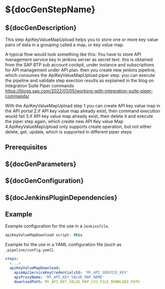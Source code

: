 # ${docGenStepName}

## ${docGenDescription}
This step ApiKeyValueMapUpload helps you to store one or more key value pairs of data in a grouping called a map, or key value map.

A typical flow would look something like this:
 You have to store API management service key in jenkins server as secret text. this is obtained from the SAP BTP sub account cockpit, under instance
and subscriptions for API management under API plan. then you create new jenkins pipeline, which consumes the ApiKeyValueMapUpload
piper step. you can execute the pipeline and validate step exection results as explained in the blog on Integration Suite Piper commands
https://blogs.sap.com/2022/01/05/working-with-integration-suite-piper-commands/

With the ApiKeyValueMapUpload step
1.you can create API key value map in the API portal
2.if API key value map already exist, then command execution would fail
3.if API key value map already exist, then delete it and execute the piper step again, which create new API Key value Map
4.ApiKeyValueMapUpload only supports create operation, but not either delete, get, update, which is supported in different piper steps
## Prerequisites

## ${docGenParameters}

## ${docGenConfiguration}

## ${docJenkinsPluginDependencies}

## Example

Example configuration for the use in a `Jenkinsfile`.

```groovy
apiKeyValueMapDownload script: this
```

Example for the use in a YAML configuration file (such as `.pipeline/config.yaml`).

```yaml
steps:
  <...>
  apiKeyValueMapDownload:
    apimApiServiceKeyCredentialsId: 'MY_API_SERVICE_KEY'
    apiProxyName: 'MY_API_KEY_VALUE_MAP_NAME'
    downloadPath: MY_API_KEY_VALUE_MAP_CSV_FILE_DOWNLOAD_PATH
```
